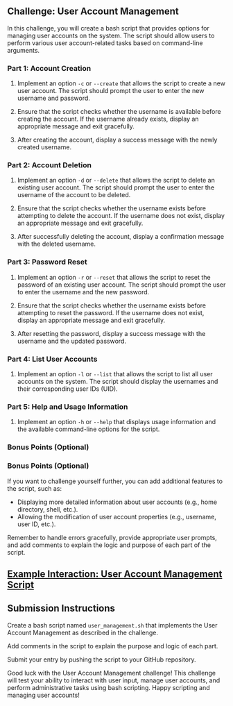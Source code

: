 ## Challenge: User Account Management

In this challenge, you will create a bash script that provides options for managing user accounts on the system. The script should allow users to perform various user account-related tasks based on command-line arguments.

### Part 1: Account Creation

1. Implement an option `-c` or `--create` that allows the script to create a new user account. The script should prompt the user to enter the new username and password.

2. Ensure that the script checks whether the username is available before creating the account. If the username already exists, display an appropriate message and exit gracefully.

3. After creating the account, display a success message with the newly created username.

### Part 2: Account Deletion

1. Implement an option `-d` or `--delete` that allows the script to delete an existing user account. The script should prompt the user to enter the username of the account to be deleted.

2. Ensure that the script checks whether the username exists before attempting to delete the account. If the username does not exist, display an appropriate message and exit gracefully.
   
3. After successfully deleting the account, display a confirmation message with the deleted username.

### Part 3: Password Reset

1. Implement an option `-r` or `--reset` that allows the script to reset the password of an existing user account. The script should prompt the user to enter the username and the new password.

2. Ensure that the script checks whether the username exists before attempting to reset the password. If the username does not exist, display an appropriate message and exit gracefully.

3. After resetting the password, display a success message with the username and the updated password.

### Part 4: List User Accounts

1. Implement an option `-l` or `--list` that allows the script to list all user accounts on the system. The script should display the usernames and their corresponding user IDs (UID).

### Part 5: Help and Usage Information

1. Implement an option `-h` or `--help` that displays usage information and the available command-line options for the script.

### Bonus Points (Optional)
### Bonus Points (Optional)

If you want to challenge yourself further, you can add additional features to the script, such as:

- Displaying more detailed information about user accounts (e.g., home directory, shell, etc.).
- Allowing the modification of user account properties (e.g., username, user ID, etc.).

Remember to handle errors gracefully, provide appropriate user prompts, and add comments to explain the logic and purpose of each part of the script.

## [Example Interaction: User Account Management Script](./example_interaction_with_usr_acc_mgmt.md)


## Submission Instructions

Create a bash script named `user_management.sh` that implements the User Account Management as described in the challenge.

Add comments in the script to explain the purpose and logic of each part.

Submit your entry by pushing the script to your GitHub repository.

Good luck with the User Account Management challenge! This challenge will test your ability to interact with user input, manage user accounts, and perform administrative tasks using bash scripting. Happy scripting and managing user accounts!
